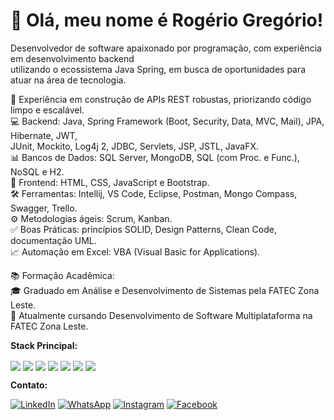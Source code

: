 # 👋 Olá, meu nome é Rogério Gregório!

<p align="left"> 

Desenvolvedor de software apaixonado por programação, com experiência em desenvolvimento backend <br>
utilizando o ecossistema Java Spring, em busca de oportunidades para atuar na área de tecnologia.

🚀 Experiência em construção de APIs REST robustas, priorizando código limpo e escalável.  
💻 Backend: Java, Spring Framework (Boot, Security, Data, MVC, Mail), JPA, Hibernate, JWT, <br>
JUnit, Mockito, Log4j 2, JDBC, Servlets, JSP, JSTL, JavaFX.  
📊 Bancos de Dados: SQL Server, MongoDB, SQL (com Proc. e Func.), NoSQL e H2.  
🎨 Frontend: HTML, CSS, JavaScript e Bootstrap.  
🛠️ Ferramentas: Intellij, VS Code, Eclipse, Postman, Mongo Compass, Swagger, Trello.  
⚙️ Metodologias ágeis: Scrum, Kanban.  
✅ Boas Práticas: princípios SOLID, Design Patterns, Clean Code, documentação UML.  
📈 Automação em Excel: VBA (Visual Basic for Applications).  

📚 Formação Acadêmica:  
🎓 Graduado em Análise e Desenvolvimento de Sistemas pela FATEC Zona Leste.  
📖 Atualmente cursando Desenvolvimento de Software Multiplataforma na FATEC Zona Leste.  

</p>

<p align="left">
  <strong>Stack Principal:</strong>
  <div align="left">
  <img align="center" src="https://img.shields.io/badge/Java-%238D6748.svg?style=flat&logo=gitea&logoColor=white">
  <img align="center" src="https://img.shields.io/badge/Spring-%236DB33F.svg?style=flat&logo=spring&logoColor=white">
  <img align="center" src="https://img.shields.io/badge/SQL%20Sever-%23007ACC?style=flat&logo=microsoft%20sql%20server&logoColor=white">
  <img align="center" src="https://img.shields.io/badge/MongoDB-%2347A248.svg?style=flat&logo=mongodb&logoColor=white">
  <img align="center" src="https://img.shields.io/badge/HTML5-%23E34F26.svg?style=flat&logo=html5&logoColor=white">
  <img align="center" src="https://img.shields.io/badge/CSS3-%231572B6.svg?style=flat&logo=css3&logoColor=white">
  <img align="center" src="https://img.shields.io/badge/Javascript-%23323330.svg?style=flat&logo=javascript&logoColor=%23F7DF1E">
</div>
</p>

<p align="left">
   <strong>Contato:</strong>
</p>

<p align="left">
  <a href="https://www.linkedin.com/in/rogeriogregorio/" title="LinkedIn">
  <img src="https://img.shields.io/badge/-Linkedin-0e76a8?style=flat-square&logo=Linkedin&logoColor=white&link=https://www.linkedin.com/in/rogeriogregorio" alt="LinkedIn"/></a>
  <a href="https://wa.me/5511961914439" title="WhatsApp">
  <img src="https://img.shields.io/badge/-WhatsApp-25d366?style=flat-square&labelColor=25d366&logo=whatsapp&logoColor=white&link=https://wa.me/5511961914439" alt="WhatsApp"/></a>
  <a href="https://www.instagram.com/rogeriogregorio_" title="Instagram">
  <img src="https://img.shields.io/badge/-Instagram-DF0174?style=flat-square&labelColor=DF0174&logo=instagram&logoColor=white&link=https://www.instagram.com/rogeriogregorio_" alt="Instagram"/></a>
  <a href="https://web.facebook.com/rogeriogregorio93" title="Facebook">
  <img src="https://img.shields.io/badge/-Facebook-3b5998?style=flat-square&labelColor=3b5998&logo=facebook&logoColor=white&link=https://web.facebook.com/rogeriogregorio93" alt="Facebook"/></a>
</p>



